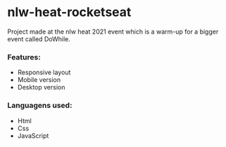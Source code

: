 # nlw-heat-rocketseat

<p>Project made at the nlw heat 2021 event which is a warm-up for a bigger event called DoWhile.
</p>

### Features:

<ul>
  <li>Responsive layout</li>
  <li>Mobile version</li>
  <li>Desktop version</li>
</ul>

### Languagens used:

<ul>
  <li>Html</li>
  <li>Css</li>
  <li>JavaScript</li>
</ul>




